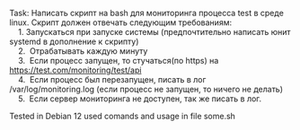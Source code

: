 Task: 
    Написать скрипт на bash для мониторинга процесса test в среде linux. Скрипт должен отвечать следующим требованиям:  
    1. Запускаться при запуске системы (предпочтительно написать юнит systemd в дополнение к скрипту)  
    2.  Отрабатывать каждую минуту  
    3.  Если процесс запущен, то стучаться(по https) на https://test.com/monitoring/test/api  
    4.  Если процесс был перезапущен, писать в лог /var/log/monitoring.log (если процесс не запущен, то ничего не делать)   
    5.  Если сервер мониторинга не доступен, так же писать в лог.

Tested in Debian 12 used comands and usage in file some.sh



